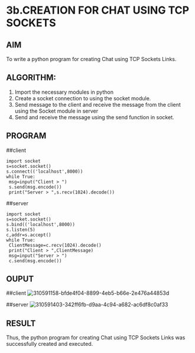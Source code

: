 # 3b.CREATION FOR CHAT USING TCP SOCKETS
## AIM
To write a python program for creating Chat using TCP Sockets Links.
## ALGORITHM:
1. Import the necessary modules in python
2. Create a socket connection to using the socket module.
3. Send message to the client and receive the message from the client using the Socket module in
 server
4. Send and receive the message using the send function in socket.
## PROGRAM
##client
```
import socket
s=socket.socket()
s.connect(('localhost',8000))
while True:
 msg=input("Client > ")
 s.send(msg.encode())
 print("Server > ",s.recv(1024).decode())
```
##server
```
import socket
s=socket.socket()
s.bind(('localhost',8000))
s.listen(5)
c,addr=s.accept()
while True:
 ClientMessage=c.recv(1024).decode()
 print("Client > ",ClientMessage)
 msg=input("Server > ")
 c.send(msg.encode())
```
## OUPUT
##client
![310591158-bfde4f04-8899-4eb5-b66e-2e476a44853d](https://github.com/Sarathi-006/3b_CHAT_USING_TCP_SOCKETS/assets/149349756/22ca6de6-5840-4197-9ccb-8ff7288b225b)

##server
![310591403-342ff6fb-d9aa-4c94-a682-ac6df8c0af33](https://github.com/Sarathi-006/3b_CHAT_USING_TCP_SOCKETS/assets/149349756/40428e19-c14b-448b-9841-5cae5993019b)

## RESULT
Thus, the python program for creating Chat using TCP Sockets Links was successfully 
created and executed.
